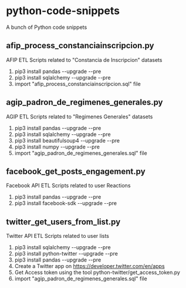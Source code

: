 # python-code-snippets
A bunch of Python code snippets
## afip_process_constanciainscripcion.py ##

AFIP ETL Scripts related to "Constancia de Inscripcion" datasets
 1. pip3 install pandas --upgrade --pre
 2. pip3 install sqlalchemy --upgrade --pre
 3. import "afip_process_constanciainscripcion.sql" file
 
 ## agip_padron_de_regimenes_generales.py	##
 
 AGIP ETL Scripts related to "Regimenes Generales" datasets
 1. pip3 install pandas --upgrade --pre
 2. pip3 install sqlalchemy --upgrade --pre
 3. pip3 install beautifulsoup4 --upgrade --pre
 4. pip3 install numpy --upgrade --pre
 5. import "agip_padron_de_regimenes_generales.sql" file
 
 ## facebook_get_posts_engagement.py	##
 
 Facebook API ETL Scripts related to user Reactions
 1. pip3 install pandas --upgrade --pre
 2. pip3 install facebook-sdk --upgrade --pre
 
 ## twitter_get_users_from_list.py	##

 Twitter API ETL Scripts related to user lists
 1. pip3 install sqlalchemy --upgrade --pre
 2. pip3 install python-twitter --upgrade --pre
 3. pip3 install pandas --upgrade --pre 
 4. Create a Twitter app on https://developer.twitter.com/en/apps
 5. Get Access token using the tool python-twitter/get_access_token.py
 6. import "agip_padron_de_regimenes_generales.sql" file
